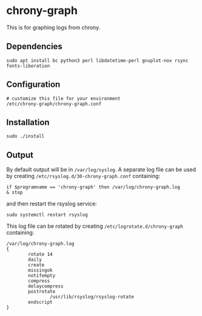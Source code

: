 # chrony-graph

This is for graphing logs from chrony.

## Dependencies
```
sudo apt install bc python3 perl libdatetime-perl gnuplot-nox rsync fonts-liberation
```

## Configuration
```
# customize this file for your environment
/etc/chrony-graph/chrony-graph.conf
```

## Installation
```
sudo ./install
```

## Output
By default output will be in `/var/log/syslog`.
A separate log file can be used by creating `/etc/rsyslog.d/30-chrony-graph.conf` containing:
```
if $programname == 'chrony-graph' then /var/log/chrony-graph.log
& stop
```
and then restart the rsyslog service:
```
sudo systemctl restart rsyslog
```
This log file can be rotated by creating `/etc/logrotate.d/chrony-graph` containing:
```
/var/log/chrony-graph.log
{
        rotate 14
        daily
        create
        missingok
        notifempty
        compress
        delaycompress
        postrotate
                /usr/lib/rsyslog/rsyslog-rotate
        endscript
}

```
